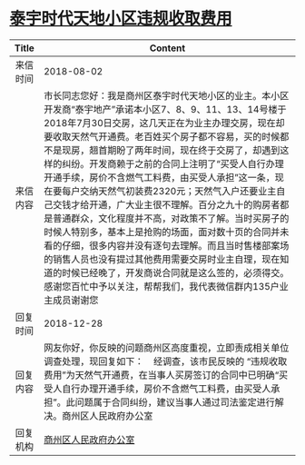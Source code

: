 # [泰宇时代天地小区违规收取费用](http://www.shangluo.gov.cn/zmhd/ldxxxx.jsp?urltype=leadermail.LeaderMailContentUrl&wbtreeid=1112&leadermailid=4849)

| Title |                                                                                                                                                                                                               Content                                                                                                                                                                                                                |
|:-----:|--------------------------------------------------------------------------------------------------------------------------------------------------------------------------------------------------------------------------------------------------------------------------------------------------------------------------------------------------------------------------------------------------------------------------------------|
| 来信时间  | 2018-08-02                                                                                                                                                                                                                                                                                                                                                                                                                           |
| 来信内容  | 市长同志您好：我是商州区泰宇时代天地小区的业主。本小区开发商“泰宇地产”承诺本小区7、8、9、11、13、14号楼于2018年7月30日交房，这几天正在为业主办理交房，现在却要收取天然气开通费。老百姓买个房子都不容易，买的时候都不是现房，翘首期盼了两年时间，现在终于交房了，却遇到这样的纠纷。开发商赖于之前的合同上注明了“买受人自行办理开通手续，房价不含燃气工料费，由买受人承担”这一条，现在要每户交纳天然气初装费2320元；天然气入户还要业主自己交钱才给开通，广大业主很不理解。百分之九十的购房者都是普通群众，文化程度并不高，对政策不了解。当时买房子的时候人特别多，基本上是抢购的场面，面对数十页的合同并未看的仔细，很多内容并没有逐句去理解。而且当时售楼部案场的销售人员也没有提过其他费用需要交房时业主自理，现在知道的时候已经晚了，开发商说合同就是这么签的，必须得交。 感谢您百忙中予以关注，帮帮我们，我代表微信群内135户业主成员谢谢您 |
| 回复时间  | 2018-12-28                                                                                                                                                                                                                                                                                                                                                                                                                           |
| 回复内容  | 网友你好，你反映的问题商州区高度重视，立即责成相关单位调查处理，现回复如下：    经调查，该市民反映的 “违规收取费用”为天然气开通费，在当事人买房签订的合同中已明确“买受人自行办理开通手续，房价不含燃气工料费，由买受人承担”。此问题属于合同纠纷，建议当事人通过司法鉴定进行解决。商州区人民政府办公室                                                                                                                                                                                                                                                                              |
| 回复机构  | [商州区人民政府办公室](../../category/agencies/商州区人民政府办公室.md)                                                                                                                                                                                                                                                                                                                                                                                  |